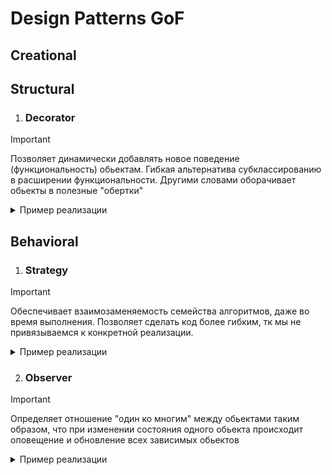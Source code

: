 # Design Patterns GoF

## Creational

## Structural
1. ### Decorator
  > [!IMPORTANT]
  > Позволяет динамически добавлять новое поведение (функциональность) обьектам. Гибкая альтернатива субклассированию в расширении функциональности. Другими словами оборачивает обьекты в полезные "обертки"

  <details>
  <summary>Пример реализации</summary>

  <br>К примеру у нас есть слой CALayer с какой то реализацией. И мы можем с помощью декоработа наполнять его доп свойствами
  <br>Грубо говоря оборачиваем
  
  ```swift
  class BaseLayer: CALayer {
    func draw() {
      // Draw
    }
  }

  class Decorator: BaseLayer {
    let baseLayer: BaseLayer
  }

  class MyDecorator: Decorator {
    func draw() {
      baseLayer.draw()
      // new draw
    }
  }
  ```
  </details>

## Behavioral
1. ### Strategy
  > [!IMPORTANT]
  > Обеспечивает взаимозаменяемость семейства алгоритмов, даже во время выполнения. Позволяет сделать код более гибким, тк мы не привязываемся к конкретной реализации.

  <details>
  <summary>Пример реализации</summary>

  <br>Мы хотим добавить для игрока возможность наносить удар.
  <br>Но мы не будем завязываться на конкретный удар, его конкретная реализация нас не волнует
  
  ```swift
  protocol IAttackStrategy {
    func attack()
  }

  class User {
    var attackStategy: IAttackStrategy

    func attack() {
      attackStategy.attack()
    }
    ...
  }

  class ConcreteAttack: IAttackStrategy {
    func attack() {
      ...
    }
  }
  ```
  </details>

2. ### Observer
  > [!IMPORTANT]
  > Определяет отношение "один ко многим" между обьектами таким образом, что при изменении состояния одного обьекта происходит оповещение и обновление всех зависимых обьектов

  <details>
  <summary>Пример реализации</summary>

  Какой то пример
  
  ```swift
  Some code example
  ```
  </details>

